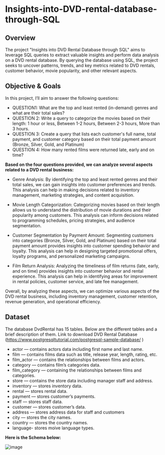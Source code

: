 # Insights-into-DVD-rental-database-through-SQL
## Overview
The project "Insights into DVD Rental Database through SQL" aims to leverage SQL queries to extract valuable insights and perform data analysis on a DVD rental database. By querying the database using SQL, the project seeks to uncover patterns, trends, and key metrics related to DVD rentals, customer behavior, movie popularity, and other relevant aspects.
## Objective & Goals
In this project, I’ll aim to answer the following questions:
* QUESTION1: What are the top and least rented (in-demand) genres and what are their total sales?
* QUESTION 2: Write a query to categorize the movies based on their length: 1 hour or less, Between 1-2 hours, Between 2-3 hours, More than 3 hours.
* QUESTION 3: Create a query that lists each customer's full name, total payment, and customer category based on their total payment amount (Bronze, Silver, Gold, and Platinum)
* QUESTION 4: How many rented films were returned late, early and on time?

**Based on the four questions provided, we can analyze several aspects related to a DVD rental business:**

* Genre Analysis: By identifying the top and least rented genres and their total sales, we can gain insights into customer preferences and trends. This analysis can help in making decisions related to inventory management, marketing strategies, and content acquisition.

* Movie Length Categorization: Categorizing movies based on their length allows us to understand the distribution of movie durations and their popularity among customers. This analysis can inform decisions related to programming schedules, pricing strategies, and audience segmentation.

* Customer Segmentation by Payment Amount: Segmenting customers into categories (Bronze, Silver, Gold, and Platinum) based on their total payment amount provides insights into customer spending behavior and loyalty. This analysis can help in designing targeted promotional offers, loyalty programs, and personalized marketing campaigns.

* Film Return Analysis: Analyzing the timeliness of film returns (late, early, and on time) provides insights into customer behavior and rental experience. This analysis can help in identifying areas for improvement in rental policies, customer service, and late fee management.

Overall, by analyzing these aspects, we can optimize various aspects of the DVD rental business, including inventory management, customer retention, revenue generation, and operational efficiency.
## Dataset
The database DvdRental has 15 tables. Below are the different tables and a brief description of them.
Link to download DVD Rental Database (https://www.postgresqltutorial.com/postgresql-sample-database/ )
* actor — contains actors data including first name and last name.
* film — contains films data such as title, release year, length, rating, etc.
* film_actor — contains the relationships between films and actors.
* category — contains film’s categories data.
* film_category — containing the relationships between films and categories.
* store — contains the store data including manager staff and address.
* inventory — stores inventory data.
* rental — stores rental data.
* payment — stores customer’s payments.
* staff — stores staff data.
* customer — stores customer’s data.
* address — stores address data for staff and customers
* city — stores the city names.
* country — stores the country names.
* language- stores moive language types.

**Here is the Schema below:**

![image](https://github.com/vanHNkhanh1906/Insights-into-DVD-rental-database-through-SQL/assets/157007573/5df279df-9a63-4656-92a5-d8dd22dfc4df)

